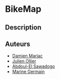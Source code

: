 # BikeMap

## Description

## Auteurs
- [Damien Mariac](https://github.com/DamienMariac/)
- [Julien Ollier](https://github.com/JulienOllier)
- [Abdoul-El Sawadogo]([https://](https://github.com/Kader43))
- [Marine Germain](https://github.com/mgermain12)